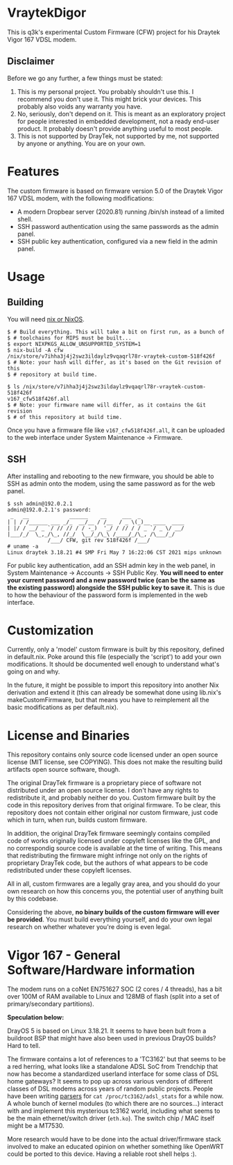 # VraytekDigor

This is q3k's experimental Custom Firmware (CFW) project for his Draytek Vigor
167 VDSL modem.

## Disclaimer

Before we go any further, a few things must be stated:

1. This is my personal project. You probably shouldn't use this. I recommend
   you don't use it. This might brick your devices. This probably also voids
   any warranty you have.
2. No, seriously, don't depend on it. This is meant as an exploratory project
   for people interested in embedded development, not a ready end-user product.
   It probably doesn't provide anything useful to most people.
3. This is not supported by DrayTek, not supported by me, not supported by
   anyone or anything. You are on your own.

# Features

The custom firmware is based on firmware version 5.0 of the Draytek Vigor 167
VDSL modem, with the following modifications:

 - A modern Dropbear server (2020.81) running /bin/sh instead of a limited
   shell.
 - SSH password authentication using the same passwords as the admin panel.
 - SSH public key authentication, configured via a new field in the admin
   panel.

# Usage

## Building

You will need [nix or NixOS](https://nixos.org/download.html).

    $ # Build everything. This will take a bit on first run, as a bunch of
    $ # toolchains for MIPS must be built...
    $ export NIXPKGS_ALLOW_UNSUPPORTED_SYSTEM=1
    $ nix-build -A cfw
    /nix/store/v7ihha3j4j2swz3ildaylz9vqaqrl78r-vraytek-custom-518f426f
    $ # Note: your hash will differ, as it's based on the Git revision of this
    $ # repository at build time.

    $ ls /nix/store/v7ihha3j4j2swz3ildaylz9vqaqrl78r-vraytek-custom-518f426f
    v167_cfw518f426f.all
    $ # Note: your firmware name will differ, as it contains the Git revision
    $ # of this repository at build time.

Once you have a firmware file like `v167_cfw518f426f.all`, it can be uploaded
to the web interface under System Maintenance -> Firmware.

## SSH

After installing and rebooting to the new firmware, you should be able to SSH
as admin onto the modem, using the same password as for the web panel.

    $ ssh admin@192.0.2.1
    admin@192.0.2.1's password:
     _   __             ______    __     ___  _
    | | / /______ ___ _/_  __/__ / /__  / _ \(_)__ ____  ____
    | |/ / __/ _ `/ // // / / -_)  '_/ / // / / _ `/ _ \/ __/
    |___/_/  \_,_/\_, //_/  \__/_/\_\ /____/_/\_, /\___/_/
                 /___/ CFW, git rev 518f426f /___/
    # uname -a
    Linux draytek 3.18.21 #4 SMP Fri May 7 16:22:06 CST 2021 mips unknown

For public key authentication, add an SSH admin key in the web panel, in System
Maintenance -> Accounts -> SSH Public Key. **You will need to enter your
current password and a new password twice (can be the same as the existing
password) alongside the SSH public key to save it.** This is due to how the
behaviour of the password form is implemented in the web interface.

# Customization

Currently, only a 'model' custom firmware is built by this repository, defined
in default.nix. Poke around this file (especially the 'script') to add your own
modifications. It should be documented well enough to understand what's going
on and why.

In the future, it might be possible to import this repository into another Nix
derivation and extend it (this can already be somewhat done using lib.nix's
makeCustomFirmware, but that means you have to reimplement all the basic
modifications as per default.nix).

# License and Binaries

This repository contains only source code licensed under an open source license
(MIT license, see COPYING). This does not make the resulting build artifacts
open source software, though.

The original DrayTek firmware is a proprietary piece of software not
distributed under an open source license. I don't have any rights to
redistribute it, and probably neither do you. Custom firmware built by the code
in this repository derives from that original firmware. To be clear, this
repository does not contain either original nor custom firmware, just code
which in turn, when run, builds custom firmware.

In addition, the original DrayTek firmware seemingly contains compiled code of
works originally licensed under copyleft licenses like the GPL, and no
correspondig source code is available at the time of writing. This means that
redistributing the firmware might infringe not only on the rights of proprietary
DrayTek code, but the authors of what appears to be code redistributed under
these copyleft licenses.

All in all, custom firmwares are a legally gray area, and you should do your
own research on how this concerns you, the potential user of anything built by
this codebase.

Considering the above, **no binary builds of the custom firmware will ever be
provided**. You must build everything yourself, and do your own legal research
on whether whatever you're doing is even legal.

# Vigor 167 - General Software/Hardware information

The modem runs on a coNet EN751627 SOC (2 cores / 4 threads), has a bit over
100M of RAM available to Linux and 128MB of flash (split into a set of
primary/secondary partitions).

**Speculation below:**

DrayOS 5 is based on Linux 3.18.21. It seems to have been bult from a buildroot
BSP that might have also been used in previous DrayOS builds? Hard to tell.

The firmware contains a lot of references to a 'TC3162' but that seems to be a
red herring, what looks like a standalone ADSL SoC from Trendchip that now has
become a standardized userland interface for some class of DSL home gateways?
It seems to pop up across various vendors of different classes of DSL modems
across years of random public projects.  People have been writing
[parsers](https://github.com/zoka/modstat/blob/master/modstat.py) for `cat
/proc/tc3162/adsl_stats` for a while now. A whole bunch of kernel modules (to
which there are no sources...) interact with and implement this mysterious
tc3162 world, including what seems to be the main ethernet/switch driver
(`eth.ko`). The switch chip / MAC itself might be a MT7530.

More research would have to be done into the actual driver/firmware stack
involved to make an educated opinion on whether something like OpenWRT could be
ported to this device. Having a reliable root shell helps :).
